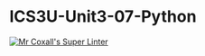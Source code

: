 # ICS3U-Unit3-07-Python

[![Mr Coxall's Super Linter](https://github.com/Evgeny-Vovk/ICS3U-Unit3-07-Python/workflows/Mr%20Coxall's%20Super%20Linter/badge.svg)](https://github.com/Evgeny-Vovk/ICS3U-Unit3-07-Python/actions)
